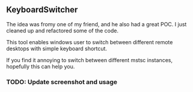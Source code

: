 ## KeyboardSwitcher

The idea was fromy one of my friend, and he also had a great POC. I just cleaned up and refactored some of the code.

This tool enables windows user to switch between different remote desktops with simple keyboard shortcut.

If you find it annoying to switch between different mstsc instances, hopefully this can help you.

### TODO: Update screenshot and usage
